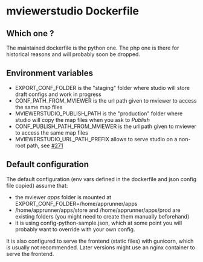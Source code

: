# mviewerstudio Dockerfile

## Which one ?
The maintained dockerfile is the python one. The php one is there for historical reasons and will probably soon be dropped.

## Environment variables

- EXPORT_CONF_FOLDER is the "staging" folder where studio will store draft configs and work in progress
- CONF_PATH_FROM_MVIEWER is the url path given to mviewer to access the same map files
- MVIEWERSTUDIO_PUBLISH_PATH is the "production" folder where studio will copy the map files when you ask to *Publish*
- CONF_PUBLISH_PATH_FROM_MVIEWER is the url path given to mviewer to access the same map files
- MVIEWERSTUDIO_URL_PATH_PREFIX allows to serve studio on a non-root path, see [#271](https://github.com/mviewer/mviewerstudio/pull/271)

## Default configuration

The default configuration (env vars defined in the dockerfile and json config file copied) assume that:
- the mviewer _apps_ folder is mounted at EXPORT_CONF_FOLDER=/home/apprunner/apps
- /home/apprunner/apps/store and /home/apprunner/apps/prod are existing folders (you might need to create them manually beforehand)
- it is using config-python-sample.json, which at some point you will probably want to override with your own config.


It is also configured to serve the frontend (static files) with gunicorn, which is usually not recommended. Later versions might use an nginx container to serve the frontend.
